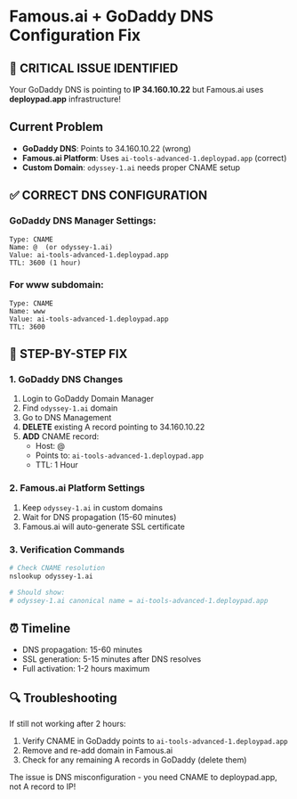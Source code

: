 # Famous.ai + GoDaddy DNS Configuration Fix

## 🚨 CRITICAL ISSUE IDENTIFIED
Your GoDaddy DNS is pointing to **IP 34.160.10.22** but Famous.ai uses **deploypad.app** infrastructure!

## Current Problem
- **GoDaddy DNS**: Points to 34.160.10.22 (wrong)
- **Famous.ai Platform**: Uses `ai-tools-advanced-1.deploypad.app` (correct)
- **Custom Domain**: `odyssey-1.ai` needs proper CNAME setup

## ✅ CORRECT DNS CONFIGURATION

### GoDaddy DNS Manager Settings:
```
Type: CNAME
Name: @  (or odyssey-1.ai)
Value: ai-tools-advanced-1.deploypad.app
TTL: 3600 (1 hour)
```

### For www subdomain:
```
Type: CNAME  
Name: www
Value: ai-tools-advanced-1.deploypad.app
TTL: 3600
```

## 🔧 STEP-BY-STEP FIX

### 1. GoDaddy DNS Changes
1. Login to GoDaddy Domain Manager
2. Find `odyssey-1.ai` domain
3. Go to DNS Management
4. **DELETE** existing A record pointing to 34.160.10.22
5. **ADD** CNAME record:
   - Host: @ 
   - Points to: `ai-tools-advanced-1.deploypad.app`
   - TTL: 1 Hour

### 2. Famous.ai Platform Settings
1. Keep `odyssey-1.ai` in custom domains
2. Wait for DNS propagation (15-60 minutes)
3. Famous.ai will auto-generate SSL certificate

### 3. Verification Commands
```bash
# Check CNAME resolution
nslookup odyssey-1.ai

# Should show:
# odyssey-1.ai canonical name = ai-tools-advanced-1.deploypad.app
```

## ⏰ Timeline
- DNS propagation: 15-60 minutes
- SSL generation: 5-15 minutes after DNS resolves
- Full activation: 1-2 hours maximum

## 🔍 Troubleshooting
If still not working after 2 hours:
1. Verify CNAME in GoDaddy points to `ai-tools-advanced-1.deploypad.app`
2. Remove and re-add domain in Famous.ai
3. Check for any remaining A records in GoDaddy (delete them)

The issue is DNS misconfiguration - you need CNAME to deploypad.app, not A record to IP!